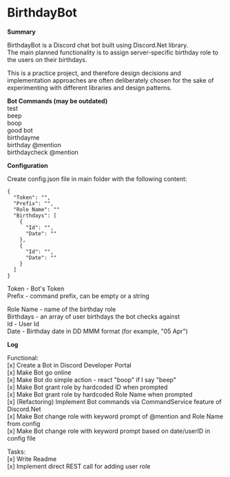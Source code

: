 # BirthdayBot  

**Summary**  

BirthdayBot is a Discord chat bot built using Discord.Net library.  
The main planned functionality is to assign server-specific birthday role to the users on their birthdays.  

This is a practice project, and therefore design decisions and implementation approaches are often deliberately chosen for the sake of experimenting with different libraries and design patterns.  

**Bot Commands (may be outdated)**  
test  
beep  
boop  
good bot  
birthdayme  
birthday @mention  
birthdaycheck @mention  

**Configuration**  

Create config.json file in main folder with the following content:  

	{  
	  "Token": "",  
	  "Prefix": "",  
	  "Role Name": ""  
	  "Birthdays": [  
        {  
          "Id": "",  
          "Date": ""  
        },  
        {  
          "Id": "",  
          "Date": ""  
        }  
      ]  
	}  

Token - Bot's Token  
Prefix - command prefix, can be empty or a string  

Role Name - name of the birthday role  
Birthdays - an array of user birthdays the bot checks against  
    Id - User Id  
    Date - Birthday date in DD MMM format (for example, "05 Apr")  

**Log**

Functional:  
\[x\] Create a Bot in Discord Developer Portal  
\[x\] Make Bot go online  
\[x\] Make Bot do simple action - react "boop" if I say "beep"  
\[x\] Make Bot grant role by hardcoded ID when prompted  
\[x\] Make Bot grant role by hardcoded Role Name when prompted  
\[x\] (Refactoring) Implement Bot commands via CommandService feature of Discord.Net  
\[x\] Make Bot change role with keyword prompt of @mention and Role Name from config  
\[x\] Make Bot change role with keyword prompt based on date/userID in config file  

Tasks:  
\[x\] Write Readme  
\[x\] Implement direct REST call for adding user role  
  

